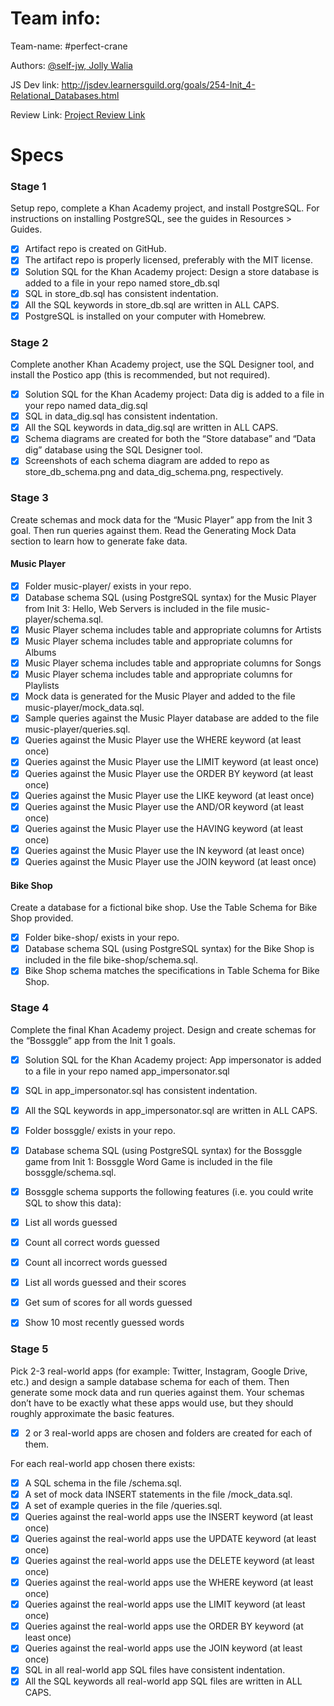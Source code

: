 # Team info:

Team-name: #perfect-crane

Authors: [@self-jw, Jolly Walia](https://github.com/self-jw)

JS Dev link: http://jsdev.learnersguild.org/goals/254-Init_4-Relational_Databases.html

Review Link: [Project Review Link](https://github.com/self-jw/relational-databases)


# Specs

### Stage 1

Setup repo, complete a Khan Academy project, and install PostgreSQL. For instructions on installing PostgreSQL, see the guides in Resources > Guides.

- [X] Artifact repo is created on GitHub.
- [X] The artifact repo is properly licensed, preferably with the MIT license.
- [X] Solution SQL for the Khan Academy project: Design a store database is added to a file in your repo named store_db.sql
- [X] SQL in store_db.sql has consistent indentation.
- [X] All the SQL keywords in store_db.sql are written in ALL CAPS.
- [X] PostgreSQL is installed on your computer with Homebrew.

### Stage 2

Complete another Khan Academy project, use the SQL Designer tool, and install the Postico app (this is recommended, but not required).

- [X] Solution SQL for the Khan Academy project: Data dig is added to a file in your repo named data_dig.sql
- [X] SQL in data_dig.sql has consistent indentation.
- [X] All the SQL keywords in data_dig.sql are written in ALL CAPS.
- [X] Schema diagrams are created for both the “Store database” and “Data dig” database using the SQL Designer tool.
- [X] Screenshots of each schema diagram are added to repo as store_db_schema.png and data_dig_schema.png, respectively.

### Stage 3

Create schemas and mock data for the “Music Player” app from the Init 3 goal. Then run queries against them. Read the Generating Mock Data section to learn how to generate fake data.

#### Music Player

- [X] Folder music-player/ exists in your repo.
- [X] Database schema SQL (using PostgreSQL syntax) for the Music Player from Init 3: Hello, Web Servers is included in the file music-player/schema.sql.
- [X] Music Player schema includes table and appropriate columns for Artists
- [X] Music Player schema includes table and appropriate columns for Albums
- [X] Music Player schema includes table and appropriate columns for Songs
- [X] Music Player schema includes table and appropriate columns for Playlists
- [X] Mock data is generated for the Music Player and added to the file music-player/mock_data.sql.
- [X] Sample queries against the Music Player database are added to the file music-player/queries.sql.
- [X] Queries against the Music Player use the WHERE keyword (at least once)
- [X] Queries against the Music Player use the LIMIT keyword (at least once)
- [X] Queries against the Music Player use the ORDER BY keyword (at least once)
- [X] Queries against the Music Player use the LIKE keyword (at least once)
- [X] Queries against the Music Player use the AND/OR keyword (at least once)
- [X] Queries against the Music Player use the HAVING keyword (at least once)
- [X] Queries against the Music Player use the IN keyword (at least once)
- [X] Queries against the Music Player use the JOIN keyword (at least once)

#### Bike Shop

Create a database for a fictional bike shop. Use the Table Schema for Bike Shop provided.

- [X] Folder bike-shop/ exists in your repo.
- [X] Database schema SQL (using PostgreSQL syntax) for the Bike Shop is included in the file bike-shop/schema.sql.
- [X] Bike Shop schema matches the specifications in Table Schema for Bike Shop.

### Stage 4

Complete the final Khan Academy project. Design and create schemas for the “Bossggle” app from the Init 1 goals.

- [X] Solution SQL for the Khan Academy project: App impersonator is added to a file in your repo named app_impersonator.sql
- [X] SQL in app_impersonator.sql has consistent indentation.
- [X] All the SQL keywords in app_impersonator.sql are written in ALL CAPS.
- [X] Folder bossggle/ exists in your repo.
- [X] Database schema SQL (using PostgreSQL syntax) for the Bossggle game from Init 1: Bossggle Word Game is included in the file bossggle/schema.sql.
- [X] Bossggle schema supports the following features (i.e. you could write SQL to show this data):

- [X] List all words guessed
- [X] Count all correct words guessed
- [X] Count all incorrect words guessed
- [X] List all words guessed and their scores
- [X] Get sum of scores for all words guessed
- [X] Show 10 most recently guessed words

### Stage 5

Pick 2-3 real-world apps (for example: Twitter, Instagram, Google Drive, etc.) and design a sample database schema for each of them. Then generate some mock data and run queries against them. Your schemas don’t have to be exactly what these apps would use, but they should roughly approximate the basic features.

- [X] 2 or 3 real-world apps are chosen and folders are created for each of them.

For each real-world app chosen there exists:

- [X] A SQL schema in the file <app name>/schema.sql.
- [X] A set of mock data INSERT statements in the file <app name>/mock_data.sql.
- [X] A set of example queries in the file <app name>/queries.sql.
- [X] Queries against the real-world apps use the INSERT keyword (at least once)
- [X] Queries against the real-world apps use the UPDATE keyword (at least once)
- [X] Queries against the real-world apps use the DELETE keyword (at least once)
- [X] Queries against the real-world apps use the WHERE keyword (at least once)
- [X] Queries against the real-world apps use the LIMIT keyword (at least once)
- [X] Queries against the real-world apps use the ORDER BY keyword (at least once)
- [X] Queries against the real-world apps use the JOIN keyword (at least once)
- [X] SQL in all real-world app SQL files have consistent indentation.
- [X] All the SQL keywords all real-world app SQL files are written in ALL CAPS.
